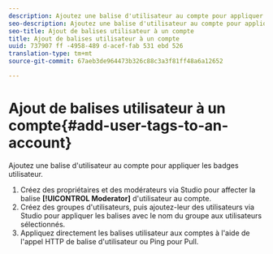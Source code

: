 ```yaml
---
description: Ajoutez une balise d'utilisateur au compte pour appliquer les badges utilisateur.
seo-description: Ajoutez une balise d'utilisateur au compte pour appliquer les badges utilisateur.
seo-title: Ajout de balises utilisateur à un compte
title: Ajout de balises utilisateur à un compte
uuid: 737907 ff -4958-489 d-acef-fab 531 ebd 526
translation-type: tm+mt
source-git-commit: 67aeb3de964473b326c88c3a3f81ff48a6a12652

---
```



# Ajout de balises utilisateur à un compte{#add-user-tags-to-an-account}

Ajoutez une balise d&#39;utilisateur au compte pour appliquer les badges utilisateur.

1. Créez des propriétaires et des modérateurs via Studio pour affecter la balise **[!UICONTROL Moderator]** d&#39;utilisateur au compte.
1. Créez des groupes d&#39;utilisateurs, puis ajoutez-leur des utilisateurs via Studio pour appliquer les balises avec le nom du groupe aux utilisateurs sélectionnés.
1. Appliquez directement les balises utilisateur aux comptes à l&#39;aide de l&#39;appel HTTP de balise d&#39;utilisateur ou Ping pour Pull.
